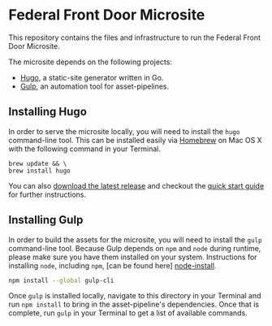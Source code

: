 # Federal Front Door Microsite

This repository contains the files and infrastructure to run the Federal Front
Door Microsite.

The microsite depends on the following projects:

- [Hugo](http://gohugo.io "Hugo Homepage"), a static-site generator written in Go.
- [Gulp](http://gulpjs.com "GulpJS Homepage"), an automation tool for asset-pipelines.

## Installing Hugo

In order to serve the microsite locally, you will need to install the `hugo`
command-line tool. This can be installed easily via [Homebrew][homebrew-install]
on Mac OS X with the following command in your Terminal.

[homebrew-install]: http://brew.sh "Homebrew Installation"

```shell
brew update && \
brew install hugo
```

You can also [download the latest release][hugo-release] and checkout the
[quick start guide][hugo-quick-guide] for further instructions.

[hugo-release]: https://github.com/spf13/hugo/releases "Download Latest Hugo Release"
[hugo-quick-guide]: http://gohugo.io/overview/quickstart/ "Hugo Quickstart Guide"

## Installing Gulp

In order to build the assets for the microsite, you will need to install the
`gulp` command-line tool. Because Gulp depends on `npm` and `node` during
runtime, please make sure you have them installed on your system. Instructions
for installing `node`, including `npm`, [can be found here] [node-install].

[node-install]: https://nodejs.org/en/download/ "NodeJS Downloads"

```sh
npm install --global gulp-cli
```

Once `gulp` is installed locally, navigate to this directory in your Terminal
and run `npm install` to bring in the asset-pipeline's dependencies. Once that
is complete, run `gulp` in your Terminal to get a list of available commands.
